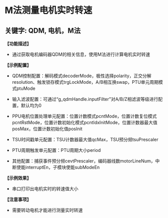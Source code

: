 # M法测量电机实时转速
## 关键字: QDM, 电机，M法

**【功能描述】**
+ 通过获取电机编码器QDM的相关信息，使用M法进行计算电机实时转速

**【示例配置】**
+ QDM控制配置：解码模式decoderMode，极性选择polarity，正交分解resolution、触发锁存模式trgLockMode，A/B相互换swap，PTU单元周期模式ptuMode

+ 输入滤波配置：可通过“g_qdmHandle.inputFilter”对A/B/Z相滤波等级进行配置，默认均为0

+ PPU电机位置处理单元配置：位置计数模式pcntMode，位置计数复位模式pcntRstMode，位置计数初始化模式pcntIdxInitMode，位置计数器最大值posMax，位置计数初始化值posInit

+ TSU时间戳单元配置：TSU计数器最大值qcMax，TSU预分频tsuPrescaler

+ PTU周期触发单元配置：PTU周期大小period

+ 其他配置：捕获事件预分频cevtPrescaler，编码器线数motorLineNum，中断使能interruptEn，子模块使能subModeEn

**【示例效果】**
+ 串口打印出电机实时的转速值大小

**【注意事项】**
+ 需要转动电机才能进行测量实时转速
